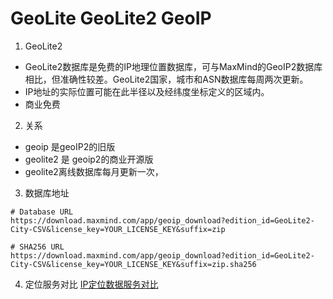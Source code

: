 # GeoLite GeoLite2  GeoIP 
1. GeoLite2
  - GeoLite2数据库是免费的IP地理位置数据库，可与MaxMind的GeoIP2数据库相比，但准确性较差。GeoLite2国家，城市和ASN数据库每周两次更新。
  - IP地址的实际位置可能在此半径以及经纬度坐标定义的区域内。
  - 商业免费
2. 关系
- geoip 是geoIP2的旧版
- geolite2 是 geoip2的商业开源版
- geolite2离线数据库每月更新一次，

3. 数据库地址
```
# Database URL
https://download.maxmind.com/app/geoip_download?edition_id=GeoLite2-City-CSV&license_key=YOUR_LICENSE_KEY&suffix=zip

# SHA256 URL
https://download.maxmind.com/app/geoip_download?edition_id=GeoLite2-City-CSV&license_key=YOUR_LICENSE_KEY&suffix=zip.sha256
```

4. 定位服务对比
[IP定位数据服务对比](https://zhuanlan.zhihu.com/p/55075356)